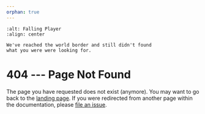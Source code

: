 ```yaml
---
orphan: true
---
```


```{figure} ./_static/404.png
:alt: Falling Player
:align: center

We've reached the world border and still didn't found
what you were were looking for.
```

# 404 --- Page Not Found

The page you have requested does not exist (anymore). You may want to go back to the
[landing page](./index.md). If you were redirected from another page within the
documentation, please [file an issue](https://github.com/bedrock-ws/bedrockpy/issues/new?assignees=&labels=documentation&projects=&template=%F0%9F%93%96-documentation.md&title=%5B%F0%9F%93%96+Docs%5D%3A+).
